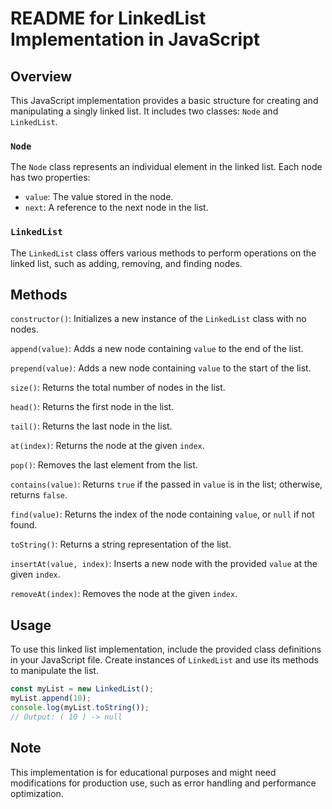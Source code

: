 # README for LinkedList Implementation in JavaScript

## Overview

This JavaScript implementation provides a basic structure for creating and manipulating a singly linked list. It includes two classes: `Node` and `LinkedList`.

### `Node`

The `Node` class represents an individual element in the linked list. Each node has two properties:

- `value`: The value stored in the node.
- `next`: A reference to the next node in the list.

### `LinkedList`

The `LinkedList` class offers various methods to perform operations on the linked list, such as adding, removing, and finding nodes.

## Methods

`constructor()`: Initializes a new instance of the `LinkedList` class with no nodes.

`append(value)`: Adds a new node containing `value` to the end of the list.

`prepend(value)`: Adds a new node containing `value` to the start of the list.

`size()`: Returns the total number of nodes in the list.

`head()`: Returns the first node in the list.

`tail()`: Returns the last node in the list.

`at(index)`: Returns the node at the given `index`.

`pop()`: Removes the last element from the list.

`contains(value)`: Returns `true` if the passed in `value` is in the list; otherwise, returns `false`.

`find(value)`: Returns the index of the node containing `value`, or `null` if not found.

`toString()`: Returns a string representation of the list.

`insertAt(value, index)`: Inserts a new node with the provided `value` at the given `index`.

`removeAt(index)`: Removes the node at the given `index`.

## Usage

To use this linked list implementation, include the provided class definitions in your JavaScript file. Create instances of `LinkedList` and use its methods to manipulate the list.

```javascript
const myList = new LinkedList();
myList.append(10);
console.log(myList.toString());
// Output: ( 10 ) -> null
```

## Note

This implementation is for educational purposes and might need modifications for production use, such as error handling and performance optimization.
